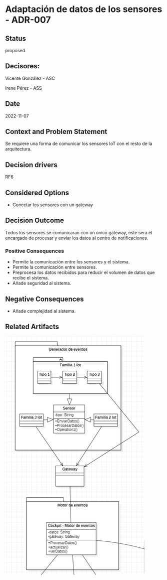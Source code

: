 # Adaptación de datos de los sensores - ADR-007

## Status

proposed

## Decisores:

Vicente González - ASC 

Irene Pérez - ASS

## Date

2022-11-07

## Context and Problem Statement

Se requiere una forma de comunicar los sensores IoT con el resto de la arquitectura.

## Decision drivers

RF6

## Considered Options

* Conectar los sensores con un gateway

## Decision Outcome

Todos los sensores se comunicaran con un único gateway, este sera el encargado de procesar y enviar los datos al centro de notificaciones.

### Positive Consequences

* Permite la comunicación entre los sensores y el sistema.
* Permite la comunicación entre sensores.
* Preprocesa los datos recibidos para reducir el volumen de datos que recibe el sistema.
* Añade seguridad al sistema.

## Negative Consequences

* Añade complejidad al sistema.

## Related Artifacts

![Alt text](../UML/ADR007.PNG)
